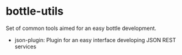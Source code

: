 bottle-utils
============

Set of common tools aimed for an easy bottle development.

* json-plugin: Plugin for an easy interface developing JSON REST services
